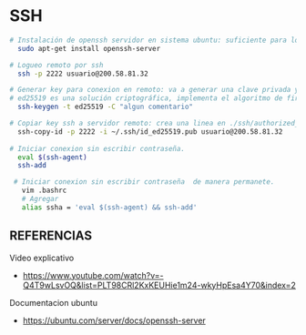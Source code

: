 SSH
===
```bash
# Instalación de openssh servidor en sistema ubuntu: suficiente para loguearse remotamente por ssh.
  sudo apt-get install openssh-server

# Logueo remoto por ssh
  ssh -p 2222 usuario@200.58.81.32

# Generar key para conexion en remoto: va a generar una clave privada y una publica .pub
# ed25519 es una solución criptográfica, implementa el algoritmo de firma digital de curva de Edwards EdDSA.
  ssh-keygen -t ed25519 -C "algun comentario"

# Copiar key ssh a servidor remoto: crea una linea en ./ssh/authorized_keys en el servidor remoto y ahora le host puede conectar sin necesidad del password del sistema operativo, sino solo con la clave del key creado.
  ssh-copy-id -p 2222 -i ~/.ssh/id_ed25519.pub usuario@200.58.81.32
  
# Iniciar conexion sin escribir contraseña.
  eval $(ssh-agent)
  ssh-add

 # Iniciar conexion sin escribir contraseña  de manera permanete. 
   vim .bashrc
   # Agregar
   alias ssha = 'eval $(ssh-agent) && ssh-add'
```


REFERENCIAS
---
Video explicativo
- https://www.youtube.com/watch?v=-Q4T9wLsvOQ&list=PLT98CRl2KxKEUHie1m24-wkyHpEsa4Y70&index=2

Documentacion ubuntu
- https://ubuntu.com/server/docs/openssh-server
